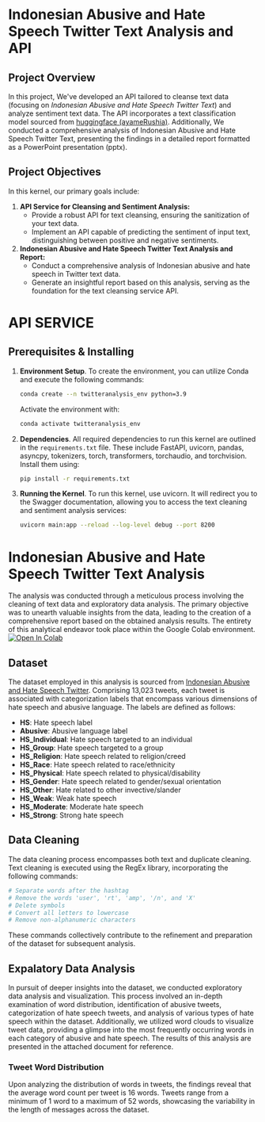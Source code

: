 # Indonesian Abusive and Hate Speech Twitter Text Analysis and API

## Project Overview
In this project, We've developed an API tailored to cleanse text data (focusing on *Indonesian Abusive and Hate Speech Twitter Text*) and analyze sentiment text data. The API incorporates a text classification model sourced from [huggingface (ayameRushia)](https://huggingface.co/ayameRushia/bert-base-indonesian-1.5G-sentiment-analysis-smsa). Additionally, We conducted a comprehensive analysis of Indonesian Abusive and Hate Speech Twitter Text, presenting the findings in a detailed report formatted as a PowerPoint presentation (pptx).

## Project Objectives
In this kernel, our primary goals include:
1. **API Service for Cleansing and Sentiment Analysis:**
   - Provide a robust API for text cleansing, ensuring the sanitization of your text data.
   - Implement an API capable of predicting the sentiment of input text, distinguishing between positive and negative sentiments.
2. **Indonesian Abusive and Hate Speech Twitter Text Analysis and Report:**
   - Conduct a comprehensive analysis of Indonesian abusive and hate speech in Twitter text data.
   - Generate an insightful report based on this analysis, serving as the foundation for the text cleansing service API.

# API SERVICE

## Prerequisites & Installing
1. **Environment Setup**. 
   To create the environment, you can utilize Conda and execute the following commands:
   ```bash
   conda create --n twitteranalysis_env python=3.9
   ```
   Activate the environment with:
   ```bash
   conda activate twitteranalysis_env
   ```
2. **Dependencies**. 
   All required dependencies to run this kernel are outlined in the `requirements.txt` file. These include FastAPI, uvicorn, pandas, asyncpy, tokenizers, torch,   transformers, torchaudio, and torchvision. Install them using:
   ```bash
   pip install -r requirements.txt
   ```
3. **Running the Kernel**.
  To run this kernel, use uvicorn. It will redirect you to the Swagger documentation, allowing you to access the text cleaning and sentiment analysis services:
    ```bash
    uvicorn main:app --reload --log-level debug --port 8200
    ```

# Indonesian Abusive and Hate Speech Twitter Text Analysis
The analysis was conducted through a meticulous process involving the cleaning of text data and exploratory data analysis. The primary objective was to unearth valuable insights from the data, leading to the creation of a comprehensive report based on the obtained analysis results. The entirety of this analytical endeavor took place within the Google Colab environment. [![Open In Colab](https://colab.research.google.com/assets/colab-badge.svg)](https://colab.research.google.com/drive/1KHyayCvFggPJk-jM7hZPt54LRA7-vo7f?usp=drive_link)

## Dataset
The dataset employed in this analysis is sourced from [Indonesian Abusive and Hate Speech Twitter](https://github.com/okkyibrohim/id-multi-label-hate-speech-and-abusive-language-detection). Comprising 13,023 tweets, each tweet is associated with categorization labels that encompass various dimensions of hate speech and abusive language. The labels are defined as follows:
- **HS**: Hate speech label
- **Abusive**: Abusive language label
- **HS_Individual**: Hate speech targeted to an individual
- **HS_Group**: Hate speech targeted to a group
- **HS_Religion**: Hate speech related to religion/creed
- **HS_Race**: Hate speech related to race/ethnicity
- **HS_Physical**: Hate speech related to physical/disability
- **HS_Gender**: Hate speech related to gender/sexual orientation
- **HS_Other**: Hate related to other invective/slander
- **HS_Weak**: Weak hate speech
- **HS_Moderate**: Moderate hate speech
- **HS_Strong**: Strong hate speech

## Data Cleaning
The data cleaning process encompasses both text and duplicate cleaning. Text cleaning is executed using the RegEx library, incorporating the following commands:
```bash
# Separate words after the hashtag
# Remove the words 'user', 'rt', 'amp', '/n', and 'X'
# Delete symbols
# Convert all letters to lowercase
# Remove non-alphanumeric characters
```
These commands collectively contribute to the refinement and preparation of the dataset for subsequent analysis.

## Expalatory Data Analysis
In pursuit of deeper insights into the dataset, we conducted exploratory data analysis and visualization. This process involved an in-depth examination of word distribution, identification of abusive tweets, categorization of hate speech tweets, and analysis of various types of hate speech within the dataset. Additionally, we utilized word clouds to visualize tweet data, providing a glimpse into the most frequently occurring words in each category of abusive and hate speech. The results of this analysis are presented in the attached document for reference.

### Tweet Word Distribution
Upon analyzing the distribution of words in tweets, the findings reveal that the average word count per tweet is 16 words. Tweets range from a minimum of 1 word to a maximum of 52 words, showcasing the variability in the length of messages across the dataset.
